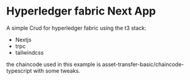 # Hyperledger fabric Next App
A simple Crud for hyperledger fabric using the t3 stack: 
- Nextjs
- trpc
-  tailwindcss

the chaincode used in this example is  asset-transfer-basic/chaincode-typescript with some tweaks.
